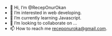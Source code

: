 - 👋 Hi, I’m @RecepOnurOkan
- 👀 I’m interested in web developing.
- 🌱 I’m currently learning Javascript.
- 💞️ I’m looking to collaborate on ...
- 📫 How to reach me receponuroka@gmail.com.

<!---
RecepOnurOkan/RecepOnurOkan is a ✨ special ✨ repository because its `README.md` (this file) appears on your GitHub profile.
You can click the Preview link to take a look at your changes.
--->
